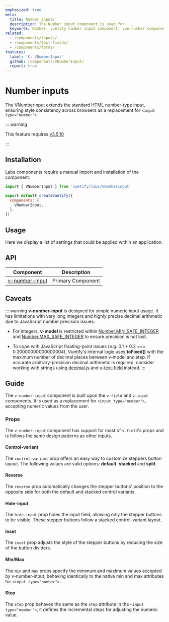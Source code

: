 ```yaml
---
emphasized: true
meta:
  title: Number inputs
  description: The Number input component is used for ...
  keywords: Number, vuetify number input component, vue number component
related:
  - /components/inputs/
  - /components/text-fields/
  - /components/forms/
features:
  label: 'C: VNumberInput'
  github: /components/VNumberInput/
  report: true
---
```


# Number inputs

The VNumberInput extends the standard HTML number-type input, ensuring style consistency across browsers as a replacement for `<input type="number">`

<page-features />

::: warning

This feature requires [v3.5.10](/getting-started/release-notes/?version=v3.5.10)

:::

## Installation

Labs components require a manual import and installation of the component.

```js { resource="src/plugins/vuetify.js" }
import { VNumberInput } from 'vuetify/labs/VNumberInput'

export default createVuetify({
  components: {
    VNumberInput,
  },
})
```

## Usage

Here we display a list of settings that could be applied within an application.

<ExamplesUsage name="v-number-input" />

<PromotedEntry />

## API

| Component | Description |
| - | - |
| [v-number-input](/api/v-number-input/) | Primary Component |

<ApiInline hide-links />

## Caveats

::: warning
**v-number-input** is designed for simple numeric input usage. It has limitations with very long integers and highly precise decimal arithmetic due to JavaScript number precision issues:

- For integers, **v-model** is restricted within [Number.MIN_SAFE_INTEGER](https://developer.mozilla.org/en-US/docs/Web/JavaScript/Reference/Global_Objects/Number/MIN_SAFE_INTEGER) and [Number.MAX_SAFE_INTEGER](https://developer.mozilla.org/en-US/docs/Web/JavaScript/Reference/Global_Objects/Number/MAX_SAFE_INTEGER) to ensure precision is not lost.

- To cope with JavaScript floating-point issues (e.g. 0.1 + 0.2 === 0.30000000000000004), Vuetify's internal logic uses **toFixed()** with the maximum number of decimal places between v-model and step. If accurate arbitrary-precision decimal arithmetic is required, consider working with strings using [decimal.js](https://github.com/MikeMcl/decimal.js) and  [v-text-field](/components/text-fields) instead.
:::

## Guide

The `v-number-input` component is built upon the `v-field` and `v-input` components. It is used as a replacement for `<input type="number">`, accepting numeric values from the user.

### Props

The `v-number-input` component has support for most of `v-field`'s props and is follows the same design patterns as other inputs.

#### Control-variant

The `control-variant` prop offers an easy way to customize steppers button layout. The following values are valid options: **default**, **stacked** and **split**.

<ExamplesExample file="v-number-input/prop-control-variant" />

#### Reverse

The `reverse` prop automatically changes the stepper buttons' position to the opposite side for both the default and stacked control variants.

<ExamplesExample file="v-number-input/prop-reverse" />

#### Hide-input

The `hide-input` prop hides the input field, allowing only the stepper buttons to be visible. These stepper buttons follow a stacked control-variant layout.

<ExamplesExample file="v-number-input/prop-hide-input" />

#### Inset

The `inset` prop adjusts the style of the stepper buttons by reducing the size of the button dividers.

<ExamplesExample file="v-number-input/prop-inset" />

#### Min/Max

The `min` and `max` props specify the minimum and maximum values accepted by v-number-input, behaving identically to the native min and max attributes for `<input type="number">`.

<ExamplesExample file="v-number-input/prop-min-max" />

#### Step

The `step` prop behaves the same as the `step` attribute in the `<input type="number">`, it defines the incremental steps for adjusting the numeric value.

<ExamplesExample file="v-number-input/prop-step" />
